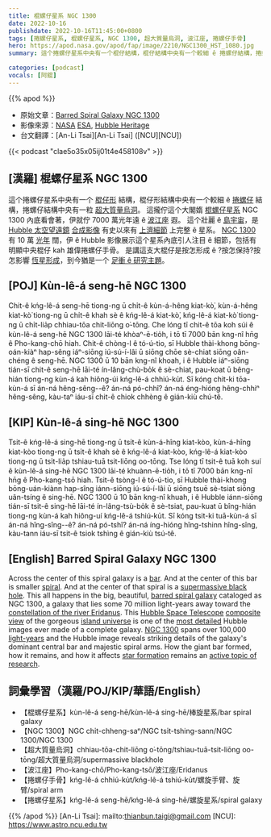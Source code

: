 ```yaml
---
title: 棍螺仔星系 NGC 1300
date: 2022-10-16
publishdate: 2022-10-16T11:45:00+0800
tags: [捲螺仔星系, 棍螺仔星系, NGC 1300, 超大質量烏洞, 波江座, 捲螺仔手骨]
hero: https://apod.nasa.gov/apod/fap/image/2210/NGC1300_HST_1080.jpg
summary: 這个捲螺仔星系中央有一个棍仔結構，棍仔結構中央有一个較細 ê 捲螺仔結構，捲螺仔結構中央有一粒超大質量烏洞。

categories: [podcast]
vocals: [阿錕]
---
```

{{% apod %}}

- 原始文章：[Barred Spiral Galaxy NGC 1300](https://apod.nasa.gov/apod/ap221016.html)
- 影像來源：[NASA](https://www.nasa.gov) [ESA](https://www.esa.int/), [Hubble Heritage](https://illuminateduniverse.org/2020/02/27/hubble-heritage-archive-information-center/)
- 台文翻譯：[An-Li Tsai][An-Li Tsai] ([NCU][NCU])

{{< podcast "clae5o35x05ij01t4e458108v" >}}

## [漢羅] 棍螺仔星系 NGC 1300
這个捲螺仔星系中央有一个 [棍仔形][bar] 結構，棍仔形結構中央有一个較細 ê [捲螺仔][spiral] 結構，捲螺仔結構中央有一粒 [超大質量烏洞][supermassive black hole]。
這攏佇這个大閣媠 [棍螺仔星系][barred spiral galaxy] NGC 1300 內底看會著，伊就佇 7000 萬光年遠 ê [波江座][constellation of the river Eridanus] 遐。
這个壯麗 ê [島宇宙][island universe]，是 [Hubble 太空望遠鏡][Hubble Space Telescope] [合成影像][composite view] 有史以來有 [上濟細節][most detailed] 上完整 ê 星系。
[NGC 1300][NGC 1300] 有 10 萬 [光年][light-years] 闊，伊 ê Hubble 影像展示這个星系內底引人注目 ê 細節，包括有明顯中央棍仔 kah 雄偉捲螺仔手骨。
是講這支大棍仔是按怎形成 ê ?按怎保持?按怎影響 [恆星形成][star formation]，到今猶是一个 [足衝 ê 研究主題][active topic of research]。

## [POJ] Kùn-lê-á seng-hē NGC 1300
Chit-ê kńg-lê-á seng-hē tiong-ng ū chi̍t-ê kùn-á-hêng kiat-kò͘, kùn-á-hêng kiat-kò͘ tiong-ng ū chi̍t-ê khah sè ê kńg-lê-á kiat-kò͘, kńg-lê-á kiat-kò͘ tiong-ng ū chi̍t-lia̍p chhiau-tōa chit-liōng o͘-tōng.
Che lóng tī chit-ê tōa koh súi ê kùn-lê-á seng-hē NGC 1300 lāi-té khòaⁿ-ē-tio̍h, i tō tī 7000 bān kng-nî hn̄g ê Pho-kang-chō hiah.
Chit-ê chòng-l ê tó-ú-tio, sī Hubble thài-khong bōng-oán-kiàⁿ hap-sêng iáⁿ-siōng iú-sú-í-lâi ū siōng chōe sè-chiat siōng oân-chéng ê seng-hē.
NGC 1300 ū 10 bān kng-nî khoah, i ê Hubble iáⁿ-siōng tián-sī chit-ê seng-hē lāi-té ín-lâng-chù-bo̍k ê sè-chiat, pau-koat ū bêng-hián tiong-ng kùn-á kah hiông-úi kńg-lê-á chhiú-ku̍t.
Sī kóng chit-ki tōa-kùn-á sī án-ná hêng-sêng--ê? án-ná pó-chhî? án-ná éng-hióng hêng-chhiⁿ hêng-sêng, kàu-taⁿ iáu-sī chit-ê chiok chhèng ê gián-kiù chú-tê.



## [KIP] Kùn-lê-á sing-hē NGC 1300
Tsit-ê kńg-lê-á sing-hē tiong-ng ū tsi̍t-ê kùn-á-hîng kiat-kòo, kùn-á-hîng kiat-kòo tiong-ng ū tsi̍t-ê khah sè ê kńg-lê-á kiat-kòo, kńg-lê-á kiat-kòo tiong-ng ū tsi̍t-lia̍p tshiau-tuā tsit-liōng oo-tōng.
Tse lóng tī tsit-ê tuā koh suí ê kùn-lê-á sing-hē NGC 1300 lāi-té khuànn-ē-tio̍h, i tō tī 7000 bān kng-nî hn̄g ê Pho-kang-tsō hiah.
Tsit-ê tsòng-l ê tó-ú-tio, sī Hubble thài-khong bōng-uán-kiànn hap-sîng iánn-siōng iú-sú-í-lâi ū siōng tsuē sè-tsiat siōng uân-tsíng ê sing-hē.
NGC 1300 ū 10 bān kng-nî khuah, i ê Hubble iánn-siōng tián-sī tsit-ê sing-hē lāi-té ín-lâng-tsù-bo̍k ê sè-tsiat, pau-kuat ū bîng-hián tiong-ng kùn-á kah hiông-uí kńg-lê-á tshiú-ku̍t.
Sī kóng tsit-ki tuā-kùn-á sī án-ná hîng-sîng--ê? án-ná pó-tshî? án-ná íng-hióng hîng-tshinn hîng-sîng, kàu-tann iáu-sī tsit-ê tsiok tshìng ê gián-kiù tsú-tê.

## [English] Barred Spiral Galaxy NGC 1300
Across the center of this spiral galaxy is a [bar][bar].
And at the center of this bar is smaller [spiral][spiral].
And at the center of that spiral is a [supermassive black hole][supermassive black hole].  This all happens in the big, beautiful, [barred spiral galaxy][barred spiral galaxy] cataloged as NGC 1300, a galaxy that lies some 70 million light-years away toward the [constellation of the river Eridanus][constellation of the river Eridanus].
This [Hubble Space Telescope][Hubble Space Telescope] [composite view][composite view] of the gorgeous [island universe][island universe] is one of the [most detailed][most detailed] Hubble images ever made of a complete galaxy.
[NGC 1300][NGC 1300] spans over 100,000 [light-years][light-years] and the Hubble image reveals striking details of the galaxy's dominant central bar and majestic spiral arms.
How the giant bar formed, how it remains, and how it affects [star formation][star formation] remains an [active topic of research][active topic of research].

## 詞彙學習（漢羅/POJ/KIP/華語/English）
- 【棍螺仔星系】kùn-lê-á seng-hē/kùn-lê-á sing-hē/棒旋星系/bar spiral galaxy
- 【NGC 1300】NGC chi̍t-chheng-saⁿ/NGC tsi̍t-tshing-sann/NGC 1300/NGC 1300
- 【超大質量烏洞】chhiau-tōa-chit-liōng o͘-tōng/tshiau-tuā-tsit-liōng oo-tōng/超大質量烏洞/supermassive blackhole
- 【波江座】Pho-kang-chō/Pho-kang-tsō/波江座/Eridanus
- 【捲螺仔手骨】kńg-lê-á chhiú-ku̍t/kńg-lê-á tshiú-ku̍t/螺旋手臂、旋臂/spiral arm
- 【捲螺仔星系】kńg-lê-á seng-hē/kńg-lê-á sing-hē/螺旋星系/spiral galaxy


{{% /apod %}}
[An-Li Tsai]: mailto:thianbun.taigi@gmail.com
[NCU]: https://www.astro.ncu.edu.tw

[copyright]: https://apod.nasa.gov/apod/fap/lib/about_apod.html#srapply
[License]: https://creativecommons.org/licenses/by/2.0/

[bar]:https://en.wikipedia.org/wiki/Barred_spiral_galaxy#Bars
[spiral]:https://apod.nasa.gov/apod/ap080517.html
[supermassive black hole]:https://apod.nasa.gov/apod/ap180729.html
[barred spiral galaxy]:https://en.wikipedia.org/wiki/Barred_spiral_galaxy
[constellation of the river Eridanus]:http://www.hawastsoc.org/deepsky/eri/index.html
[Hubble Space Telescope]:https://www.nasa.gov/mission_pages/hubble/main/index.html
[composite view]:https://hubblesite.org/contents/media/images/2005/01/1636-Image.html
[island universe]:https://apod.nasa.gov/apod/ap200426.html
[most detailed]:https://www.johnlund.com/Images/Funny-Amazed-Cats.jpg
[NGC 1300]:https://en.wikipedia.org/wiki/NGC_1300
[light-years]:https://spaceplace.nasa.gov/light-year/en/
[star formation]:https://science.nasa.gov/astrophysics/focus-areas/how-do-stars-form-and-evolve
[active topic of research]:https://ui.adsabs.harvard.edu/abs/2021MNRAS.502.2238M/abstract

